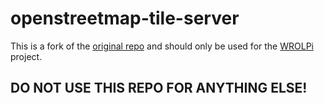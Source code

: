 # openstreetmap-tile-server

This is a fork of the [original repo](https://github.com/Overv/openstreetmap-tile-server) and should only be used for the
[WROLPi](https://github.com/lrnselfreliance/wrolpi) project.

## DO NOT USE THIS REPO FOR ANYTHING ELSE!